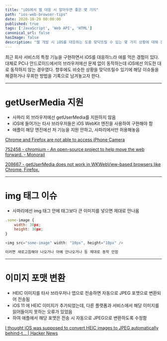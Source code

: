 ```yaml
---
title: "iOS에서 웹 대응 시 알아두면 좋은 몇 가지"
path: "ios-web-browser-tips"
date: 2020-10-29 00:00:00
published: true
tags: ['JavaScript', 'Web API', 'HTML']
canonical_url: false
hasImage: false
description: "웹 개발 시 iOS를 대응하는 도중 맞닥뜨릴 수 있는 몇 가지 상황에 대해 간단히 알아본다."
---
```


최근 회사 서비스의 특정 기능을 구현하면서 iOS를 대응하느라 애를 먹은 경험이 있다. 대체로 PC나 안드로이드에서의 브라우저에선 문제 없이 동작하는데 iOS에선 의도한 대로 동작하지 않는 경우였다. 향후에도 비슷한 상황을 맞닥뜨릴수 있기에 해당 이슈들을 해결하거나 우회한 방법을 기록으로 남겨놓고자 한다.

***

# getUserMedia 지원

- 사파리 외 브라우저에선 getUserMedia를 지원하지 않음
- iOS에 들어가는 타사 브라우저들은 iOS WebKit 엔진을 사용하여 구현해야 함
- 애플이 해당 엔진에선 저 기능을 지원 안하고, 사파리에서만 허용해놓음
    
[Chrome and Firefox are not able to access iPhone Camera](https://stackoverflow.com/a/53093348)
    
[752458 - chromium - An open-source project to help move the web forward. - Monorail](https://bugs.chromium.org/p/chromium/issues/detail?id=752458)
    
[208667 - getUserMedia does not work in WKWebView-based browsers like Chrome, Firefox.](https://bugs.webkit.org/show_bug.cgi?id=208667)

***

# img 태그 이슈

- 사파리에선 img 태그 안에 태그보다 큰 이미지를 넣으면 제대로 안나옴

```JavaScript
.some-image {
	width: 30px;
	height: 30px;
}

<img src="some-image" width: "10px", height="10px" />

이러면 새로고침해야 나오거나 아예 안나오거나 등 제대로 동작 안함
```

***

# 이미지 포맷 변환

- HEIC 이미지를 타사 브라우저나 앱으로 전송하면 자동으로 JPEG 포맷으로 변환되어 전송됨
- iOS 11 에 HEIC 이미지가 추가되었는데, 다른 플랫폼과 서비스에서 해당 이미지를 읽어들이지 못하는 오류가 있었음
- 하여 애플에서 해당 포맷은 전송 시 자동으로 JPEG으로 변환하도록 수정함

[I thought iOS was supposed to convert HEIC images to JPEG automatically behind-t... | Hacker News](https://news.ycombinator.com/item?id=23260987)

